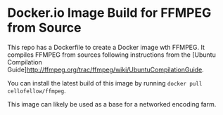 Docker.io Image Build for FFMPEG from Source
============================================

This repo has a Dockerfile to create a Docker image wth FFMPEG. It compiles
FFMPEG from sources following instructions from the
[Ubuntu Compilation Guide]http://ffmpeg.org/trac/ffmpeg/wiki/UbuntuCompilationGuide.

You can install the latest build of this image by running
`docker pull cellofellow/ffmpeg`.

This image can likely be used as a base for a networked encoding farm.
